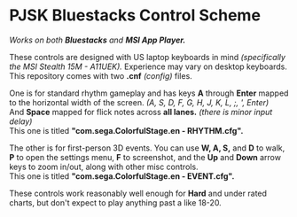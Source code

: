 # PJSK Bluestacks Control Scheme

*Works on both ***Bluestacks*** and ***MSI App Player.****   

These controls are designed with US laptop keyboards in mind *(specifically the MSI Stealth 15M - A11UEK).* Experience may vary on desktop keyboards.  
This repository comes with two **.cnf** *(config)* files.  

One is for standard rhythm gameplay and has keys **A** through **Enter** mapped to the horizontal width of the screen. *(A, S, D, F, G, H, J, K, L, ;, ', Enter)*  
And **Space** mapped for flick notes across **all lanes.** *(there is minor input delay)*  
This one is titled **"com.sega.ColorfulStage.en - RHYTHM.cfg".**  

The other is for first-person 3D events. You can use **W, A, S,** and **D** to walk, **P** to open the settings menu, **F** to screenshot, and the **Up** and **Down** arrow keys to zoom in/out, along with other misc controls.  
This one is titled **"com.sega.ColorfulStage.en - EVENT.cfg".**  

These controls work reasonably well enough for **Hard** and under rated charts, but don't expect to play anything past a like 18-20.
